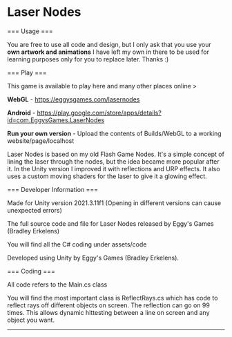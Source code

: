# Laser Nodes
=== Usage ===

You are free to use all code and design, but I only ask that you use your <b>own artwork and animations</b> I have left my own in there to be used for learning purposes only for you to replace later. Thanks :)

=== Play === 

This game is available to play here and many other places online >

<b>WebGL</b> - https://eggysgames.com/lasernodes

<b>Android</b> - https://play.google.com/store/apps/details?id=com.EggysGames.LaserNodes

<b>Run your own version</b> - Upload the contents of Builds/WebGL to a working website/page/localhost

Laser Nodes is based on my old Flash Game Nodes. It's a simple concept of lining the laser through the nodes, but the idea became more popular after it. In the Unity version I improved it with reflections and URP effects. It also uses a custom moving shaders for the laser to give it a glowing effect.

=== Developer Information === 

Made for Unity version 2021.3.11f1 (Opening in different versions can cause unexpected errors)

The full source code and file for Laser Nodes released by Eggy's Games (Bradley Erkelens)

You will find all the C# coding under assets/code

Developed using Unity by Eggy's Games (Bradley Erkelens).

=== Coding === 

All code refers to the Main.cs class

You will find the most important class is ReflectRays.cs which has code to reflect rays off different objects on screen. The reflection can go on 99 times. This allows dynamic hittesting between a line on screen and any object you want.
****
